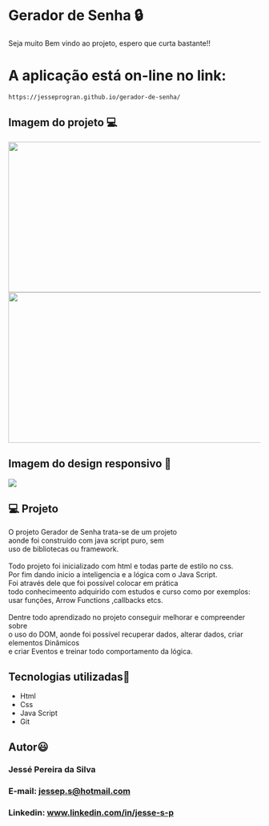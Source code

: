 # Gerador de Senha 🔒

Seja muito Bem vindo ao projeto, espero que curta bastante!! 

# A aplicação está on-line no link: 

```
https://jesseprogran.github.io/gerador-de-senha/

```


## Imagem do projeto 💻

<img style="width: 600px; height: 300px" src="https://user-images.githubusercontent.com/113396724/230523673-8c444aa5-95d5-44a9-b76f-667ea966d273.jpeg">
<img style="width: 600px; height: 300px" src="https://user-images.githubusercontent.com/113396724/230523684-f559fabf-07b9-4664-ac02-a83b92f537d5.jpeg">

## Imagem do design responsivo 📱

<img  src="https://user-images.githubusercontent.com/113396724/230522958-949bd845-67cc-4aa9-a274-45294ee582df.jpeg">


## 💻 Projeto

 O projeto Gerador de Senha trata-se de um projeto
 <br>
aonde foi construído com java script puro, sem 
 <br>
uso de bibliotecas ou framework.
 <br>
 <br>
 Todo projeto foi inicializado com html e todas parte 
 de estilo no css.
 <br>
 Por fim dando inicio a inteligencia e a lógica 
 com o Java Script.
  <br>
 Foi através dele que foi possível colocar 
 em prática
  <br>
 todo conhecimeento adquirido com estudos 
 e curso como por exemplos:
  <br>
 usar funções, Arrow Functions 
 ,callbacks etcs.
 <br>
  <br>
  Dentre todo aprendizado no projeto
  conseguir melhorar e compreender sobre 
   <br>
  o uso do DOM, aonde foi possível recuperar
  dados, alterar dados, criar elementos Dinâmicos
   <br>
  e criar Eventos e 
 treinar todo comportamento da lógica. 


## Tecnologias utilizadas🦉

<ul>
    <li>Html</li>
    <li>Css</li>
    <li>Java Script</li>
    <li>Git</li>
</ul>

## Autor😃

### Jessé Pereira da Silva
### E-mail: jessep.s@hotmail.com
### Linkedin: www.linkedin.com/in/jesse-s-p

